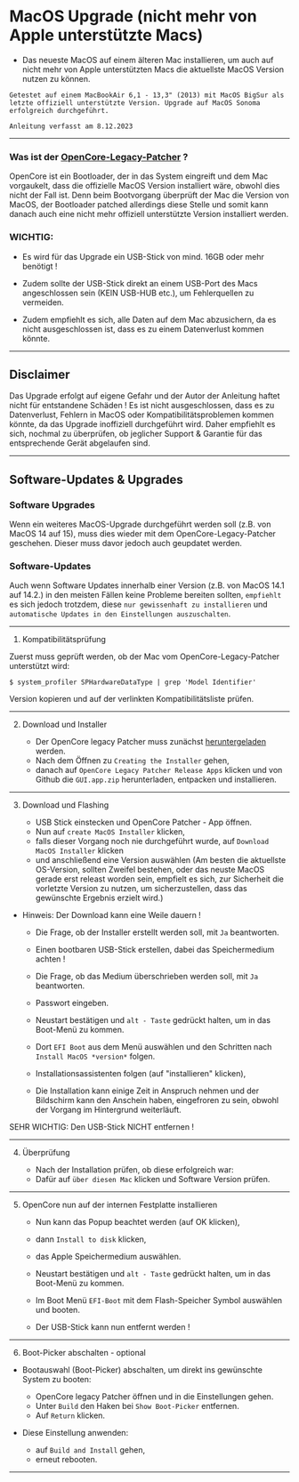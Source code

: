 # MacOS Upgrade (nicht mehr von Apple unterstützte Macs)

- Das neueste MacOS auf einem älteren Mac installieren, um auch auf nicht mehr 
von Apple unterstützten Macs die aktuellste MacOS Version nutzen zu können.


`Getestet auf einem MacBookAir 6,1 - 13,3" (2013) mit MacOS BigSur als letzte offiziell unterstützte Version.
Upgrade auf MacOS Sonoma erfolgreich durchgeführt.`


`Anleitung verfasst am 8.12.2023`


----------------------------------------------------------------------------------------------------------------


### Was ist der [OpenCore-Legacy-Patcher](https://dortania.github.io/OpenCore-Legacy-Patcher/START.html) ?

OpenCore ist ein Bootloader, der in das System eingreift und dem Mac vorgaukelt, 
dass die offizielle MacOS Version installiert wäre, obwohl dies nicht der Fall ist.
Denn beim Bootvorgang überprüft der Mac die Version von MacOS, der Bootloader 
patched allerdings diese Stelle und somit kann danach auch eine nicht mehr offiziell 
unterstützte Version installiert werden.


### WICHTIG:
- Es wird für das Upgrade ein USB-Stick von mind. 16GB oder mehr benötigt !
- Zudem sollte der USB-Stick direkt an einem USB-Port des Macs angeschlossen sein (KEIN USB-HUB etc.), um Fehlerquellen zu vermeiden.


- Zudem empfiehlt es sich, alle Daten auf dem Mac abzusichern, da es nicht 
ausgeschlossen ist, dass es zu einem Datenverlust kommen könnte.



----------------------------------------------------------------------------------------------------------------


## Disclaimer

Das Upgrade erfolgt auf eigene Gefahr und der Autor der Anleitung haftet nicht für entstandene Schäden !
Es ist nicht ausgeschlossen, dass es zu Datenverlust, Fehlern in MacOS oder Kompatibilitätsproblemen kommen könnte, 
da das Upgrade inoffiziell durchgeführt wird.
Daher empfiehlt es sich, nochmal zu überprüfen, ob jeglicher Support & Garantie für das entsprechende Gerät abgelaufen sind.


----------------------------------------------------------------------------------------------------------------


## Software-Updates & Upgrades

### Software Upgrades
Wenn ein weiteres MacOS-Upgrade durchgeführt werden soll (z.B. von MacOS 14 auf 15), muss dies wieder mit dem OpenCore-Legacy-Patcher
geschehen. Dieser muss davor jedoch auch geupdatet werden.

### Software-Updates
Auch wenn Software Updates innerhalb einer Version (z.B. von MacOS 14.1 auf 14.2.) in den meisten Fällen keine Probleme bereiten sollten,
`empfiehlt` es sich jedoch trotzdem, diese `nur gewissenhaft zu installieren` und `automatische Updates in den Einstellungen auszuschalten`.


----------------------------------------------------------------------------------------------------------------


1. Kompatibilitätsprüfung

Zuerst muss geprüft werden, ob der Mac vom OpenCore-Legacy-Patcher unterstützt wird:

```
$ system_profiler SPHardwareDataType | grep 'Model Identifier'
```

Version kopieren und auf der verlinkten Kompatibilitätsliste prüfen.


----------------------------------------------------------------------------------------------------------------


2. Download und Installer

	- Der OpenCore legacy Patcher muss zunächst [heruntergeladen](https://dortania.github.io/OpenCore-Legacy-Patcher/START.html) werden.
	- Nach dem Öffnen zu `Creating the Installer` gehen,
	- danach auf `OpenCore Legacy Patcher Release Apps` klicken und von Github die 
	`GUI.app.zip` herunterladen, entpacken und installieren.

----------------------------------------------------------------------------------------------------------------


3. Download und Flashing

	- USB Stick einstecken und OpenCore Patcher - App öffnen.
	- Nun auf `create MacOS Installer` klicken,
	- falls dieser Vorgang noch nie durchgeführt wurde, auf `Download MacOS Installer` klicken
	- und anschließend eine Version auswählen (Am besten die aktuellste OS-Version, sollten Zweifel bestehen,
	oder das neuste MacOS gerade erst releast worden sein, empfielt es sich, zur Sicherheit die vorletzte
	Version zu nutzen, um sicherzustellen, dass das gewünschte Ergebnis erzielt wird.) 


- Hinweis:
Der Download kann eine Weile dauern !


	- Die Frage, ob der Installer erstellt werden soll, mit `Ja` beantworten.
	- Einen bootbaren USB-Stick erstellen, dabei das Speichermedium achten !
	- Die Frage, ob das Medium überschrieben werden soll, mit `Ja` beantworten.
	- Passwort eingeben.

	- Neustart bestätigen und `alt - Taste` gedrückt halten, um in das Boot-Menü zu kommen.
	- Dort `EFI Boot` aus dem Menü auswählen und den Schritten nach `Install MacOS *version*` folgen.

	- Installationsassistenten folgen (auf "installieren" klicken),
	- Die Installation kann einige Zeit in Anspruch nehmen und der Bildschirm kann den Anschein haben, eingefroren zu sein, obwohl der Vorgang im Hintergrund weiterläuft.


SEHR WICHTIG:
	Den USB-Stick NICHT entfernen !


----------------------------------------------------------------------------------------------------------------


4. Überprüfung

	- Nach der Installation prüfen, ob diese erfolgreich war:
	- Dafür auf `über diesen Mac` klicken und Software Version prüfen.


----------------------------------------------------------------------------------------------------------------


5. OpenCore nun auf der internen Festplatte installieren

	- Nun kann das Popup beachtet werden (auf OK klicken),
	- dann `Install to disk` klicken,
	- das Apple Speichermedium auswählen.

	- Neustart bestätigen und `alt - Taste` gedrückt halten, um in das Boot-Menü zu kommen.

	- Im Boot Menü `EFI-Boot` mit dem Flash-Speicher Symbol auswählen und booten.



	- Der USB-Stick kann nun entfernt werden !


----------------------------------------------------------------------------------------------------------------


6.  Boot-Picker abschalten - optional


- Bootauswahl (Boot-Picker) abschalten, um direkt ins gewünschte System zu booten:

	- OpenCore legacy Patcher öffnen und in die Einstellungen gehen.
	- Unter `Build` den Haken bei `Show Boot-Picker` entfernen.
	- Auf `Return` klicken.


- Diese Einstellung anwenden:
	- auf `Build and Install` gehen,
	- erneut rebooten.


----------------------------------------------------------------------------------------------------------------
